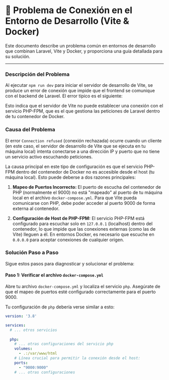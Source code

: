 # 🚨 Problema de Conexión en el Entorno de Desarrollo (Vite & Docker)

Este documento describe un problema común en entornos de desarrollo que combinan Laravel, Vite y Docker, y proporciona una guía detallada para su solución.

---

### Descripción del Problema

Al ejecutar `npm run dev` para iniciar el servidor de desarrollo de Vite, se produce un error de conexión que impide que el frontend se comunique con el backend de Laravel. El error típico es el siguiente:

Esto indica que el servidor de Vite no puede establecer una conexión con el servicio PHP-FPM, que es el que gestiona las peticiones de Laravel dentro de tu contenedor de Docker.

### Causa del Problema

El error `Connection refused` (conexión rechazada) ocurre cuando un cliente (en este caso, el servidor de desarrollo de Vite que se ejecuta en tu máquina local) intenta conectarse a una dirección IP y puerto que no tiene un servicio activo escuchando peticiones.

La causa principal en este tipo de configuración es que el servicio PHP-FPM dentro del contenedor de Docker no es accesible desde el host (tu máquina local). Esto puede deberse a dos razones principales:

1.  **Mapeo de Puertos Incorrecto:** El puerto de escucha del contenedor de PHP (normalmente el 9000) no está "mapeado" al puerto de tu máquina local en el archivo `docker-compose.yml`. Para que Vite pueda comunicarse con PHP, debe poder acceder al puerto 9000 de forma externa al contenedor.

2.  **Configuración de Host de PHP-FPM:** El servicio PHP-FPM está configurado para escuchar solo en `127.0.0.1` (localhost) dentro del contenedor, lo que impide que las conexiones externas (como las de Vite) lleguen a él. En entornos Docker, es necesario que escuche en `0.0.0.0` para aceptar conexiones de cualquier origen.

### Solución Paso a Paso

Sigue estos pasos para diagnosticar y solucionar el problema:

#### Paso 1: Verificar el archivo `docker-compose.yml`

Abre tu archivo `docker-compose.yml` y localiza el servicio `php`. Asegúrate de que el mapeo de puertos esté configurado correctamente para el puerto 9000.

Tu configuración de `php` debería verse similar a esto:

```yaml
version: '3.8'

services:
  # ... otros servicios
  
  php:
    # ... otras configuraciones del servicio php
    volumes:
      - .:/var/www/html
    # Línea crucial para permitir la conexión desde el host:
    ports:
      - "9000:9000"
    # ... otras configuraciones